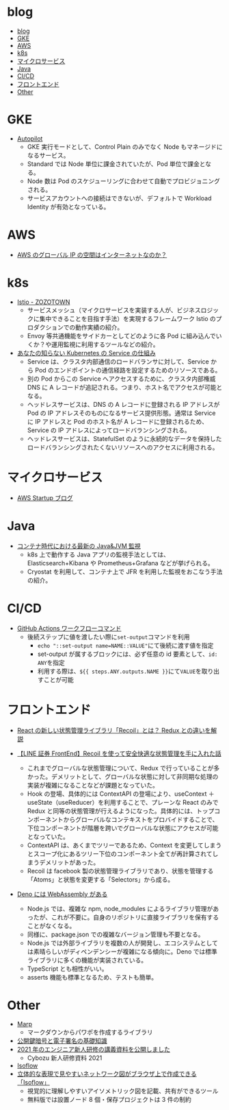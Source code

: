 # blog

<!-- @import "[TOC]" {cmd="toc" depthFrom=1 depthTo=6 orderedList=false} -->

<!-- code_chunk_output -->

- [blog](#blog)
- [GKE](#gke)
- [AWS](#aws)
- [k8s](#k8s)
- [マイクロサービス](#マイクロサービス)
- [Java](#java)
- [CI/CD](#cicd)
- [フロントエンド](#フロントエンド)
- [Other](#other)

<!-- /code_chunk_output -->

# GKE

- [Autopilot](https://medium.com/google-cloud-jp/gke-autopilot-87f8458ccf74)
  - GKE 実行モードとして、Control Plain のみでなく Node もマネージドになるサービス。
  - Standard では Node 単位に課金されていたが、Pod 単位で課金となる。
  - Node 数は Pod のスケジューリングに合わせて自動でプロビジョニングされる。
  - サービスアカウントへの接続はできないが、デフォルトで Workload Identity が有効となっている。

# AWS

- [AWS のグローバル IP の空間はインターネットなのか？](https://tech.nri-net.com/entry/2021/05/10/085654#:~:text=%E3%81%84%E3%81%84%E3%81%88%E3%80%82,%E3%83%8D%E3%83%83%E3%83%88%E3%83%AF%E3%83%BC%E3%82%AF%E3%82%92%E4%BD%BF%E7%94%A8%E3%81%97%E3%81%BE%E3%81%99%E3%80%82)

# k8s

- [Istio - ZOZOTOWN](https://techblog.zozo.com/entry/zozotown-istio-production-ready?amp=1&__twitter_impression=true)
  - サービスメッシュ（マイクロサービスを実装する人が、ビジネスロジックに集中できることを目指す手法）を実現するフレームワーク Istio のプロダクションでの動作実績の紹介。
  - Envoy 等共通機能をサイドカーとしてどのように各 Pod に組み込んでいくか？や運用監視に利用するツールなどの紹介。
- [あなたの知らない Kubernetes の Service の仕組み](https://eng-blog.iij.ad.jp/archives/9998)
  - Service は、クラスタ内部通信のロードバランサに対して、Service から Pod のエンドポイントの通信経路を設定するためのリソースである。
  - 別の Pod からこの Service へアクセスするために、クラスタ内部権威 DNS に A レコードが追記される。つまり、ホスト名でアクセスが可能となる。
  - ヘッドレスサービスは、DNS の A レコードに登録される IP アドレスが Pod の IP アドレスそのものになるサービス提供形態。通常は Service に IP アドレスと Pod のホスト名が A レコードに登録されるため、Service の IP アドレスによってロードバランシングされる。
  - ヘッドレスサービスは、StatefulSet のように永続的なデータを保持したロードバランシングされたくないリソースへのアクセスに利用される。

# マイクロサービス

- [AWS Startup ブログ](https://aws.amazon.com/jp/blogs/startup/techblog-microservices-introduction/)

# Java

- [コンテナ時代における最新の Java&JVM 監視](https://b.chiroito.dev/entry/2021/06/23/163430)
  - k8s 上で動作する Java アプリの監視手法としては、Elasticsearch+Kibana や Prometheus+Grafana などが挙げられる。
  - Cryostat を利用して、コンテナ上で JFR を利用した監視をおこなう手法の紹介。

# CI/CD

- [GitHub Actions ワークフローコマンド](https://docs.github.com/ja/actions/reference/workflow-commands-for-github-actions)
  - 後続ステップに値を渡したい際に`set-output`コマンドを利用
    - `echo "::set-output name=NAME::VALUE"`にて後続に渡す値を指定
    - set-output が属するブロックには、必ず任意の id 要素として、`id: ANY`を指定
    - 利用する際は、`${{ steps.ANY.outputs.NAME }}`にて`VALUE`を取り出すことが可能

# フロントエンド

- [React の新しい状態管理ライブラリ「Recoil」とは？ Redux との違いを解説](https://ics.media/entry/210224/)
- [【LINE 証券 FrontEnd】Recoil を使って安全快適な状態管理を手に入れた話](https://engineering.linecorp.com/ja/blog/line-sec-frontend-using-recoil-to-get-a-safe-and-comfortable-state-management/)

  - これまでグローバルな状態管理について、Redux で行っていることが多かった。デメリットとして、グローバルな状態に対して非同期な処理の実装が複雑になることなどが課題となっていた。
  - Hook の登場、具体的には ContextAPI の登場により、useContext ＋ useState（useReducer）を利用することで、プレーンな React のみで Redux と同等の状態管理が行えるようになった。具体的には、トップコンポーネントからグローバルなコンテキストをプロバイドすることで、下位コンポーネントが階層を跨いでグローバルな状態にアクセスが可能となっていた。
  - ContextAPI は、あくまでツリーであるため、Context を変更してしまうとスコープ化にあるツリー下位のコンポーネント全てが再計算されてしまうデメリットがあった。
  - Recoil は facebook 製の状態管理ライブラリであり、状態を管理する「Atoms」と状態を変更する「Selectors」から成る。

- [Deno には WebAssembly がある](https://www.infoq.com/jp/articles/deno-loves-webassembly/)
  - Node.js では、複雑な npm, node_modules によるライブラリ管理があったが、これが不要に。自身のリポジトリに直接ライブラリを保有することがなくなる。
  - 同様に、package.json での複雑なバージョン管理も不要となる。
  - Node.js では外部ライブラリを複数の人が開発し、エコシステムとしては素晴らしいがディペンデンシーが複雑になる傾向に。Deno では標準ライブラリに多くの機能が実装されている。
  - TypeScript とも相性がいい。
  - asserts 機能も標準となるため、テストも簡単。

# Other

- [Marp](https://zenn.dev/gakin/articles/set_up_marp_on_github_actions)
  - マークダウンからパワポを作成するライブラリ
- [公開鍵暗号と電子署名の基礎知識](https://qiita.com/kunichiko/items/ef5efdb41611d6cf7775)
- [2021 年のエンジニア新人研修の講義資料を公開しました](https://blog.cybozu.io/entry/2021/07/20/100000)
  - Cybozu 新人研修資料 2021
- [Isoflow](https://isoflow.io/)
- [立体的な表現で見やすいネットワーク図がブラウザ上で作成できる「Isoflow」](https://gigazine.net/news/20210722-isoflow/)
  - 視覚的に理解しやすいアイソメトリック図を記載、共有ができるツール
  - 無料版では設置ノード 8 個・保存プロジェクトは 3 件の制約
